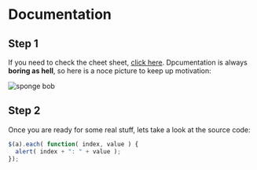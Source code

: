 # Documentation
## Step 1
If you need to check the cheet sheet, [click here]( ttps://github.com/adam-p/markdown-here/wiki/Markdown-Cheatsheet).
Dpcumentation is always **boring as hell**, so here is a noce picture to keep up motivation:

![sponge bob](https://i.imgflip.com/x41yq.jpg "Logo Title Text 1")


## Step 2
Once you are ready for some real stuff, lets take a look at the source code:
```javascript
$(a).each( function( index, value ) {
  alert( index + ": " + value );
});

```

